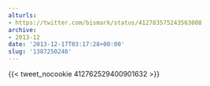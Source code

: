 ```yaml
---
alturls:
- https://twitter.com/bismark/status/412783575243563008
archive:
- 2013-12
date: '2013-12-17T03:17:28+00:00'
slug: '1387250248'
---
```


{{< tweet_nocookie 412762529400901632 >}}
